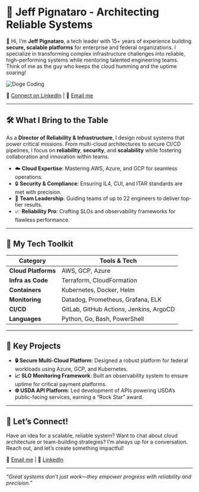 # 🚀 Jeff Pignataro - Architecting Reliable Systems

👋 Hi, I'm **Jeff Pignataro**, a tech leader with 15+ years of experience building **secure, scalable platforms** for enterprise and federal organizations. I specialize in transforming complex infrastructure challenges into reliable, high-performing systems while mentoring talented engineering teams. Think of me as the guy who keeps the cloud humming and the uptime soaring!

![Doge Coding](https://media.giphy.com/media/LmNwrBhejkK9EFP504/giphy.gif)

🔗 [Connect on LinkedIn](https://www.linkedin.com/in/jeffpignataro) | 📧 [Email me](mailto:jeffp2662@gmail.com)

---

## 🛠️ What I Bring to the Table

As a **Director of Reliability & Infrastructure**, I design robust systems that power critical missions. From multi-cloud architectures to secure CI/CD pipelines, I focus on **reliability**, **security**, and **scalability** while fostering collaboration and innovation within teams.

- ☁️ **Cloud Expertise**: Mastering AWS, Azure, and GCP for seamless operations.  
- 🔒 **Security & Compliance**: Ensuring IL4, CUI, and ITAR standards are met with precision.  
- 🤝 **Team Leadership**: Guiding teams of up to 22 engineers to deliver top-tier results.  
- 📈 **Reliability Pro**: Crafting SLOs and observability frameworks for flawless performance.  

---

## 🧰 My Tech Toolkit

| **Category**             | **Tools & Tech**                              |
|--------------------------|-----------------------------------------------|
| **Cloud Platforms**      | AWS, GCP, Azure                              |
| **Infra as Code**        | Terraform, CloudFormation                    |
| **Containers**           | Kubernetes, Docker, Helm                     |
| **Monitoring**           | Datadog, Prometheus, Grafana, ELK            |
| **CI/CD**                | GitLab, GitHub Actions, Jenkins, ArgoCD      |
| **Languages**            | Python, Go, Bash, PowerShell                 |

---

## 🌟 Key Projects

- **🔒 Secure Multi-Cloud Platform**: Designed a robust platform for federal workloads using Azure, GCP, and Kubernetes.  
- **📈 SLO Monitoring Framework**: Built an observability system to ensure uptime for critical payment platforms.  
- **🌐 USDA API Platform**: Led development of APIs powering USDA’s public-facing services, earning a “Rock Star” award.  

---

## 🤝 Let’s Connect!

Have an idea for a scalable, reliable system? Want to chat about cloud architecture or team-building strategies? I’m always up for a conversation. Reach out, and let’s create something impactful!  

📧 [Email me](mailto:jeffp2662@gmail.com) | 🔗 [LinkedIn](https://www.linkedin.com/in/jeffpignataro)

---

*“Great systems don’t just work—they empower progress with reliability and precision.”*
